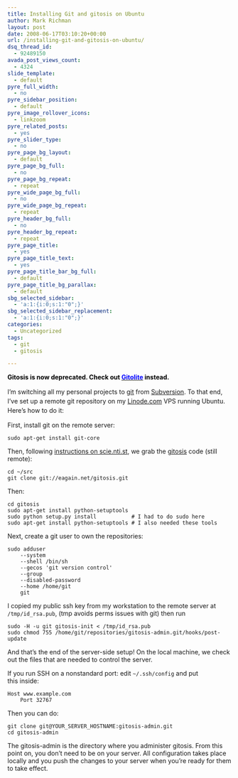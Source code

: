 ```yaml
---
title: Installing Git and gitosis on Ubuntu
author: Mark Richman
layout: post
date: 2008-06-17T03:10:20+00:00
url: /installing-git-and-gitosis-on-ubuntu/
dsq_thread_id:
  - 92489150
avada_post_views_count:
  - 4324
slide_template:
  - default
pyre_full_width:
  - no
pyre_sidebar_position:
  - default
pyre_image_rollover_icons:
  - linkzoom
pyre_related_posts:
  - yes
pyre_slider_type:
  - no
pyre_page_bg_layout:
  - default
pyre_page_bg_full:
  - no
pyre_page_bg_repeat:
  - repeat
pyre_wide_page_bg_full:
  - no
pyre_wide_page_bg_repeat:
  - repeat
pyre_header_bg_full:
  - no
pyre_header_bg_repeat:
  - repeat
pyre_page_title:
  - yes
pyre_page_title_text:
  - yes
pyre_page_title_bar_bg_full:
  - default
pyre_page_title_bg_parallax:
  - default
sbg_selected_sidebar:
  - 'a:1:{i:0;s:1:"0";}'
sbg_selected_sidebar_replacement:
  - 'a:1:{i:0;s:1:"0";}'
categories:
  - Uncategorized
tags:
  - git
  - gitosis

---
```

<div class="post-body content">
  <p>
    <span style="color: #000000;"><strong>Gitosis is now deprecated. Check out <span style="color: #0000ff;"><a href="http://wiki.dreamhost.com/Gitolite" target="_blank"><span style="color: #0000ff;">Gitolite</span></a></span> instead.</strong></span>
  </p>
  
  <p>
    <span style="line-height: 1.5em;">I’m switching all my personal projects to </span><a style="line-height: 1.5em;" href="http://git.or.cz/" target="_blank">git</a><span style="line-height: 1.5em;"> from </span><a style="line-height: 1.5em;" href="http://svnbook.red-bean.com/" target="_blank">Subversion</a><span style="line-height: 1.5em;">. To that end, I&#8217;ve set up a remote git repository on my </span><a style="line-height: 1.5em;" href="http://www.linode.com" target="_blank">Linode.com</a><span style="line-height: 1.5em;"> VPS running Ubuntu. Here&#8217;s how to do it:</span>
  </p>
  
  <p>
    First, install git on the remote server:
  </p>
  
  <pre><code>sudo apt-get install git-core
</code></pre>
  
  <p>
    Then, following <a href="http://scie.nti.st/2007/11/14/hosting-git-repositories-the-easy-and-secure-way" target="_blank">instructions on scie.nti.st</a>, we grab the <a title="gitosis" href="http://eagain.net/gitweb/?p=gitosis.git" target="_blank">gitosis</a> code (still remote):
  </p>
  
  <pre><code>cd ~/src
git clone git://eagain.net/gitosis.git
</code></pre>
  
  <p>
    Then:
  </p>
  
  <pre><code>cd gitosis
sudo apt-get install python-setuptools
sudo python setup.py install           # I had to do sudo here</code>
<code>sudo apt-get install python-setuptools # I also needed these tools</code></pre>
  
  <p>
    Next, create a git user to own the repositories:
  </p>
  
  <pre><code>sudo adduser 
    --system 
    --shell /bin/sh 
    --gecos 'git version control' 
    --group 
    --disabled-password 
    --home /home/git 
    git
</code></pre>
  
  <p>
    I copied my public ssh key from my workstation to the remote server at <code>/tmp/id_rsa.pub</code>, (tmp avoids perms issues with git) then run
  </p>
  
  <pre><code>sudo -H -u git gitosis-init &lt; /tmp/id_rsa.pub
sudo chmod 755 /home/git/repositories/gitosis-admin.git/hooks/post-update
</code></pre>
  
  <p>
    And that’s the end of the server-side setup! On the local machine, we check out the files that are needed to control the server.
  </p>
  
  <p>
    If you run <span class="caps">SSH</span> on a nonstandard port: edit <code>~/.ssh/config</code> and put this inside:
  </p>
  
  <pre><code>Host www.example.com
    Port 32767
</code></pre>
  
  <p>
    Then you can do:
  </p>
  
  <pre><code>git clone git@YOUR_SERVER_HOSTNAME:gitosis-admin.git
cd gitosis-admin
</code></pre>
  
  <p>
    The gitosis-admin is the directory where you administer gitosis. From this point on, you don&#8217;t need to be on your server. All configuration takes place locally and you push the changes to your server when you&#8217;re ready for them to take effect.
  </p>
</div>